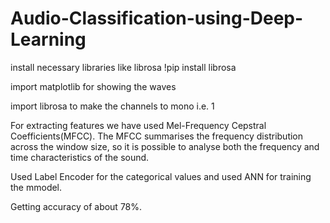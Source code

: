 # Audio-Classification-using-Deep-Learning

 install necessary libraries like librosa 
 !pip install librosa 

import matplotlib for showing the waves

import librosa to make the channels to mono i.e. 1

For extracting features we have used Mel-Frequency Cepstral Coefficients(MFCC). The MFCC summarises the frequency distribution across 
the window size, so it is possible to analyse both the frequency and time characteristics of the sound. 

Used Label Encoder for the categorical values and used ANN for training the mmodel. 

Getting accuracy of about 78%. 



